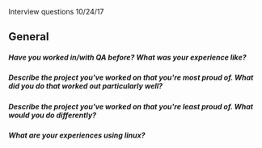 Interview questions 10/24/17
## General
##### Have you worked in/with QA before? What was your experience like?

##### Describe the project you've worked on that you're most proud of. What did you do that worked out particularly well?

##### Describe the project you've worked on that you're least proud of. What would you do differently?

##### What are your experiences using linux?
